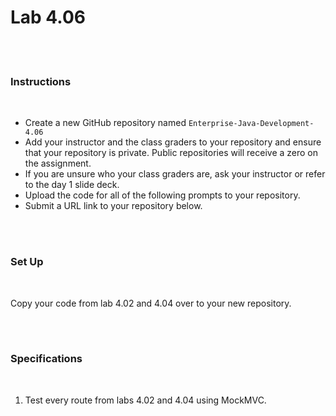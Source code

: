 # Lab 4.06

<!-- Labs are mandatory and must be completed before the start of the next class.

You make work collaboratively with your classmates, but you may not copy and paste another student's code. -->

<br><br>

### Instructions

<br>

- Create a new GitHub repository named `Enterprise-Java-Development-4.06`
- Add your instructor and the class graders to your repository and ensure that your repository is private. Public repositories will receive a zero on the assignment.
- If you are unsure who your class graders are, ask your instructor or refer to the day 1 slide deck.
- Upload the code for all of the following prompts to your repository.
- Submit a URL link to your repository below.

<br><br>

### Set Up

<br>

Copy your code from lab 4.02 and 4.04 over to your new repository.

<br><br>

### Specifications

<br>

1. Test every route from labs 4.02 and 4.04 using MockMVC.
